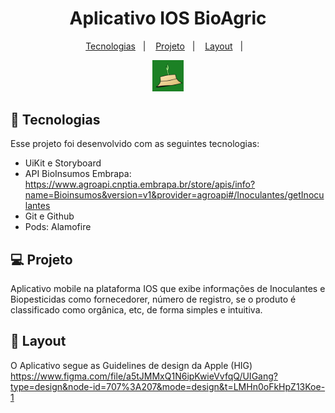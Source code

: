 <h1 align="center"> Aplicativo IOS BioAgric </h1>

<p align="center">
  <a href="#-tecnologias">Tecnologias</a>&nbsp;&nbsp;&nbsp;|&nbsp;&nbsp;&nbsp;
  <a href="#-projeto">Projeto</a>&nbsp;&nbsp;&nbsp;|&nbsp;&nbsp;&nbsp;
  <a href="#-layout">Layout</a>&nbsp;&nbsp;&nbsp;|&nbsp;&nbsp;&nbsp;
</p>

<p align="center">
  <img alt="Bioagric" src="Bioagric.png" width="10%">
</p>

## 🚀 Tecnologias

Esse projeto foi desenvolvido com as seguintes tecnologias:

- UiKit e Storyboard
- API BioInsumos Embrapa: https://www.agroapi.cnptia.embrapa.br/store/apis/info?name=Bioinsumos&version=v1&provider=agroapi#/Inoculantes/getInoculantes
- Git e Github
- Pods: Alamofire

## 💻 Projeto

Aplicativo mobile na plataforma IOS que exibe informações de Inoculantes e Biopesticidas como fornecedorer, número de registro, se o produto é classificado como orgânica, etc, de forma simples e intuitiva.

## 🔖 Layout

O Aplicativo segue as Guidelines de design da Apple (HIG)
https://www.figma.com/file/a5tJMMxQ1N6ipKwieVvfqQ/UIGang?type=design&node-id=707%3A207&mode=design&t=LMHn0oFkHpZ13Koe-1
